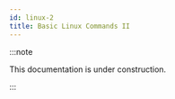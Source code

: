 ```yaml
---
id: linux-2
title: Basic Linux Commands II
---
```


:::note

This documentation is under construction.

:::

